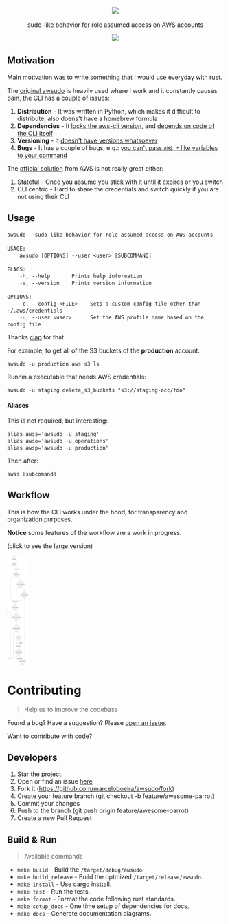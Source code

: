 <p align="center">
  <img src="https://raw.githubusercontent.com/marceloboeira/awsudo/master/docs/logos/logo-github.png" width="300">
  <p align="center">sudo-like behavior for role assumed access on AWS accounts</p>
  <p align="center">
    <img src="https://travis-ci.org/marceloboeira/awsudo.svg?branch=master">
  </p>
</p>

## Motivation

Main motivation was to write something that I would use everyday with rust.

The [original awsudo](https://github.com/makethunder/awsudo/) is heavily used where I work and it constantly causes pain, the CLI has a couple of issues:
1. **Distribution** - It was written in Python, which makes it difficult to distribute, also doens't have a homebrew formula
1. **Dependencies** - It [locks the aws-cli version](https://github.com/makethunder/awsudo/issues/7), and [depends on code of the CLI itself](https://github.com/makethunder/awsudo/blob/d5800bc4a9785d179c678605d0ae5bf4e28f5205/awsudo/config.py#L1)
1. **Versioning** - It [doesn't have versions whatsoever](https://github.com/makethunder/awsudo/releases)
1. **Bugs** - It has a couple of bugs, e.g.: [you can't pass `AWS_*` like variables to your command](https://github.com/makethunder/awsudo/issues/14)

The [official solution](https://docs.aws.amazon.com/cli/latest/userguide/cli-roles.html#cli-roles-cache) from AWS is not really great either:
1. Stateful - Once you assume you stick with it until it expires or you switch
1. CLI centric - Hard to share the credentials and switch quickly if you are not using their CLI

## Usage

```
awsudo - sudo-like behavior for role assumed access on AWS accounts

USAGE:
    awsudo [OPTIONS] --user <user> [SUBCOMMAND]

FLAGS:
    -h, --help       Prints help information
    -V, --version    Prints version information

OPTIONS:
    -c, --config <FILE>    Sets a custom config file other than ~/.aws/credentials
    -u, --user <user>      Set the AWS profile name based on the config file
```

Thanks [clap](https://github.com/clap-rs/clap) for that.

For example, to get all of the S3 buckets of the **production** account:

```shell
awsudo -u production aws s3 ls
```

Runnin a executable that needs AWS credentials:

```shell
awsudo -u staging delete_s3_buckets "s3://staging-acc/foo"
```

#### Aliases

This is not required, but interesting:

```shell
alias awss='awsudo -u staging'
alias awso='awsudo -u operations'
alias awsp='awsudo -u production'
```

Then after:

```shell
awss [subcomand]
```

## Workflow

This is how the CLI works under the hood, for transparency and organization purposes.

**Notice** some features of the workflow are a work in progress.

(click to see the large version)

<img src="docs/workflow.png" width="10%">

# Contributing
> Help us to improve the codebase

Found a bug? Have a suggestion? Please [open an issue](https://github.com/marceloboeira/awsudo/issues/new).

Want to contribute with code?

## Developers

1. Star the project.
2. Open or find an issue [here](https://github.com/marceloboeira/awsudo/issues)
3. Fork it (https://github.com/marceloboeira/awsudo/fork)
4. Create your feature branch (git checkout -b feature/awesome-parrot)
5. Commit your changes
6. Push to the branch (git push origin feature/awesome-parrot)
7. Create a new Pull Request

## Build & Run
> Available commands

* `make build` - Build the `/target/debug/awsudo`.
* `make build_release` - Build the optmized `/target/release/awsudo`.
* `make install` - Use cargo insttall.
* `make test` - Run the tests.
* `make format` - Format the code following rust standards.
* `make setup_docs` - One time setup of dependencies for docs.
* `make docs` - Generate documentation diagrams.
